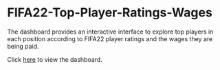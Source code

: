 # FIFA22-Top-Player-Ratings-Wages

The dashboard provides an interactive interface to explore top players in each position according to FIFA22 player ratings and the wages they are being paid.

Click [here](https://public.tableau.com/app/profile/alvin.vinod/viz/WorkingFIFA22/FIFA22PlayerRatingsDashboard) to view the dashboard.
